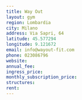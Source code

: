 ```yaml
---
title: Way Out
layout: gym
region: Lombardia
city: Milano
address: Via Sapri, 64
latitude: 45.577294
longitude: 9.121672
email: info@wayout-fit.com
phone: 023086796
website: 
annual_fee: 
ingress_price: 
monthly_subscription_price: 
structures: 
rent: 
---
```


